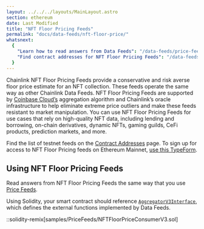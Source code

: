 ```yaml
---
layout: ../../../layouts/MainLayout.astro
section: ethereum
date: Last Modified
title: "NFT Floor Pricing Feeds"
permalink: "docs/data-feeds/nft-floor-price/"
whatsnext:
  {
    "Learn how to read answers from Data Feeds": "/data-feeds/price-feeds/",
    "Find contract addresses for NFT Floor Pricing Feeds": "/data-feeds/nft-floor-price/addresses/",
  }
---
```


Chainlink NFT Floor Pricing Feeds provide a conservative and risk averse floor price estimate for an NFT collection. These feeds operate the same way as other Chainlink Data Feeds. NFT Floor Pricing Feeds are supported by [Coinbase Cloud’s](https://www.coinbase.com/cloud/) aggregation algorithm and Chainlink’s oracle infrastructure to help eliminate extreme price outliers and make these feeds resistant to market manipulation. You can use NFT Floor Pricing Feeds for use cases that rely on high-quality NFT data, including lending and borrowing, on-chain derivatives, dynamic NFTs, gaming guilds, CeFi products, prediction markets, and more.

Find the list of testnet feeds on the [Contract Addresses](/data-feeds/nft-floor-price/addresses/) page. To sign up for access to NFT Floor Pricing feeds on Ethereum Mainnet, [use this TypeForm](https://chainlinkcommunity.typeform.com/nft-price-feeds).

## Using NFT Floor Pricing Feeds

Read answers from NFT Floor Pricing Feeds the same way that you use [Price Feeds](/data-feeds/price-feeds/).

Using Solidity, your smart contract should reference [`AggregatorV3Interface`](https://github.com/smartcontractkit/chainlink/blob/master/contracts/src/v0.8/interfaces/AggregatorV3Interface.sol), which defines the external functions implemented by Data Feeds.

::solidity-remix[samples/PriceFeeds/NFTFloorPriceConsumerV3.sol]
